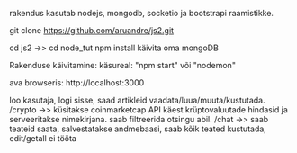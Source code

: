 rakendus kasutab nodejs, mongodb, socketio ja bootstrapi raamistikke. 

git clone https://github.com/aruandre/js2.git

cd js2 ->> cd node_tut
npm install
käivita oma mongoDB

Rakenduse käivitamine:
käsureal: "npm start" või "nodemon"

ava browseris: http://localhost:3000

loo kasutaja, logi sisse, saad artikleid vaadata/luua/muuta/kustutada.
/crypto ->> küsitakse coinmarketcap API käest krüptovaluutade hindasid ja serveeritakse nimekirjana. saab filtreerida otsingu abil.
/chat ->> saab teateid saata, salvestatakse andmebaasi, saab kõik teated kustutada, edit/getall ei tööta
